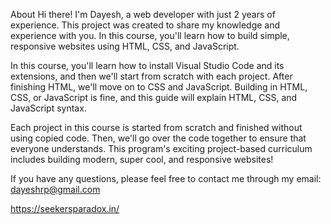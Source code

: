 About
Hi there! I'm Dayesh, a web developer with just 2 years of experience. This project was created to share my knowledge and experience with you. In this course, you'll learn how to build simple, responsive websites using HTML, CSS, and JavaScript.

In this course, you'll learn how to install Visual Studio Code and its extensions, and then we'll start from scratch with each project. After finishing HTML, we'll move on to CSS and JavaScript. Building in HTML, CSS, or JavaScript is fine, and this guide will explain HTML, CSS, and JavaScript syntax.

Each project in this course is started from scratch and finished without using copied code. Then, we'll go over the code together to ensure that everyone understands. This program's exciting project-based curriculum includes building modern, super cool, and responsive websites!

If you have any questions, please feel free to contact me through my email: dayeshrp@gmail.com

https://seekersparadox.in/

